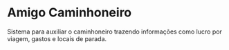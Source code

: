 # Amigo Caminhoneiro

Sistema para auxiliar o caminhoneiro trazendo informações como lucro por viagem, gastos e locais de parada.
